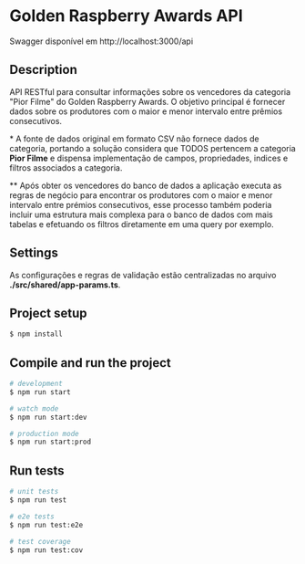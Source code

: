 # Golden Raspberry Awards API

Swagger disponível em http://localhost:3000/api

## Description

API RESTful para consultar informações sobre os vencedores da categoria "Pior Filme" do Golden Raspberry Awards. O objetivo principal é fornecer dados sobre os produtores com o maior e menor intervalo entre prêmios consecutivos.

\* A fonte de dados original em formato CSV não fornece dados de categoria, portando a solução considera que TODOS pertencem a categoria **Pior Filme** e dispensa implementação de campos, propriedades, indices e filtros associados a categoria.

\*\* Após obter os vencedores do banco de dados a aplicação executa as regras de negócio para encontrar os produtores com o maior e menor intervalo entre prémios consecutivos, esse processo também poderia incluir uma estrutura mais complexa para o banco de dados com mais tabelas e efetuando os filtros diretamente em uma query por exemplo.

## Settings

As configurações e regras de validação estão centralizadas no arquivo **./src/shared/app-params.ts**.

## Project setup

```bash
$ npm install
```

## Compile and run the project

```bash
# development
$ npm run start

# watch mode
$ npm run start:dev

# production mode
$ npm run start:prod
```

## Run tests

```bash
# unit tests
$ npm run test

# e2e tests
$ npm run test:e2e

# test coverage
$ npm run test:cov
```
